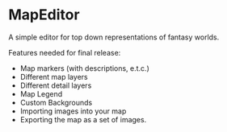 # MapEditor
A simple editor for top down representations of fantasy worlds.

Features needed for final release:
 - Map markers (with descriptions, e.t.c.)
 - Different map layers
 - Different detail layers
 - Map Legend
 - Custom Backgrounds
 - Importing images into your map
 - Exporting the map as a set of images.
